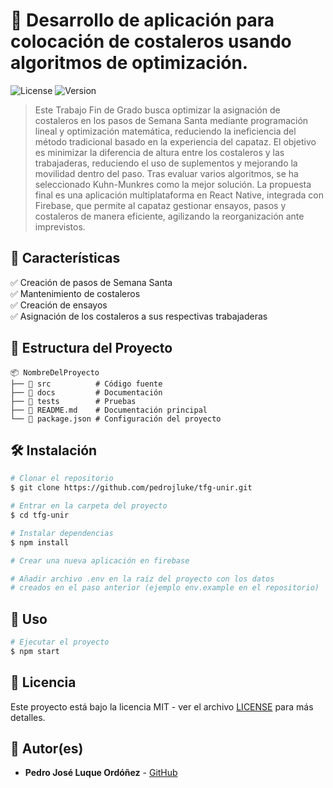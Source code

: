 # 📌 Desarrollo de aplicación para colocación de costaleros usando algoritmos de optimización.

![License](https://img.shields.io/badge/license-MIT-blue.svg) ![Version](https://img.shields.io/badge/version-1.0.0-green.svg)

> Este Trabajo Fin de Grado busca optimizar la asignación de costaleros en los pasos de Semana Santa mediante programación lineal y optimización matemática, reduciendo la ineficiencia del método tradicional basado en la experiencia del capataz. El objetivo es minimizar la diferencia de altura entre los costaleros y las trabajaderas, reduciendo el uso de suplementos y mejorando la movilidad dentro del paso. Tras evaluar varios algoritmos, se ha seleccionado Kuhn-Munkres como la mejor solución. La propuesta final es una aplicación multiplataforma en React Native, integrada con Firebase, que permite al capataz gestionar ensayos, pasos y costaleros de manera eficiente, agilizando la reorganización ante imprevistos.

## 🚀 Características

✅ Creación de pasos de Semana Santa\
✅ Mantenimiento de costaleros\
✅ Creación de ensayos\
✅ Asignación de los costaleros a sus respectivas trabajaderas

## 📂 Estructura del Proyecto

```
📦 NombreDelProyecto
├── 📂 src          # Código fuente
├── 📂 docs         # Documentación
├── 📂 tests        # Pruebas
├── 📜 README.md    # Documentación principal
└── 📜 package.json # Configuración del proyecto
```

## 🛠️ Instalación

```bash
# Clonar el repositorio
$ git clone https://github.com/pedrojluke/tfg-unir.git

# Entrar en la carpeta del proyecto
$ cd tfg-unir

# Instalar dependencias
$ npm install

# Crear una nueva aplicación en firebase

# Añadir archivo .env en la raíz del proyecto con los datos
# creados en el paso anterior (ejemplo env.example en el repositorio)
```

## 🚀 Uso

```bash
# Ejecutar el proyecto
$ npm start
```

## 📜 Licencia

Este proyecto está bajo la licencia MIT - ver el archivo [LICENSE](LICENSE) para más detalles.

## 👥 Autor(es)

- **Pedro José Luque Ordóñez** - [GitHub](https://github.com/pedrojluke)
